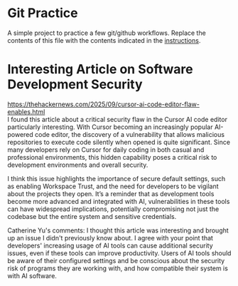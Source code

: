 # Git Practice
A simple project to practice a few git/github workflows.  Replace the contents of this file with the contents indicated in the [instructions](./instructions.md).

# Interesting Article on Software Development Security
https://thehackernews.com/2025/09/cursor-ai-code-editor-flaw-enables.html  
I found this article about a critical security flaw in the Cursor AI code editor particularly interesting. With Cursor becoming an increasingly popular AI-powered code editor, the discovery of a vulnerability that allows malicious repositories to execute code silently when opened is quite significant. Since many developers rely on Cursor for daily coding in both casual and professional environments, this hidden capability poses a critical risk to development environments and overall security. 

I think this issue highlights the importance of secure default settings, such as enabling Workspace Trust, and the need for developers to be vigilant about the projects they open. It’s a reminder that as development tools become more advanced and integrated with AI, vulnerabilities in these tools can have widespread implications, potentially compromising not just the codebase but the entire system and sensitive credentials.

Catherine Yu's comments:
I thought this article was interesting and brought up an issue I didn't previously know about. I agree with your point that developers' increasing usage of AI tools can cause additional security issues, even if these tools can improve productivity. Users of AI tools should be aware of their configured settings and be conscious about the security risk of programs they are working with, and how compatible their system is with AI software. 